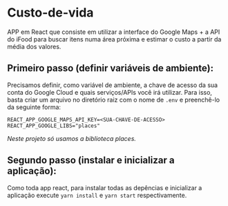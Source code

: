 # Custo-de-vida
APP em React que consiste em utilizar a interface do Google Maps + a API do iFood para buscar itens numa área próxima e estimar o custo a partir da média dos valores.

## Primeiro passo (definir variáveis de ambiente):

Precisamos definir, como variável de ambiente, a chave de acesso da sua conta do Google Cloud e quais serviços/APIs você irá utilizar. Para isso, basta criar um arquivo no diretório raiz com o nome de `.env` e preenchê-lo da seguinte forma:

```
REACT_APP_GOOGLE_MAPS_API_KEY=<SUA-CHAVE-DE-ACESSO>
REACT_APP_GOOGLE_LIBS="places"
```

*Neste projeto só usamos a biblioteca places.*

## Segundo passo (instalar e inicializar a aplicação):

Como toda app react, para instalar todas as depências e inicializar a aplicação execute `yarn install` e `yarn start` respectivamente.